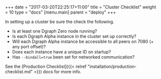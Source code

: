+++
date = "2017-03-20T22:25:17+11:00"
title = "Cluster Checklist"
weight = 10
type = "docs"
[menu.main]
    parent = "deploy"
+++

In setting up a cluster be sure the check the following.

* Is at least one Dgraph Zero node running?
* Is each Dgraph Alpha instance in the cluster set up correctly?
* Will each Dgraph Alpha instance be accessible to all peers on 7080 (+ any port offset)?
* Does each instance have a unique ID on startup?
* Has `--bindall=true` been set for networked communication?

See the [Production Checklist]({{< relref "installation/production-checklist.md" >}}) docs for more info.
